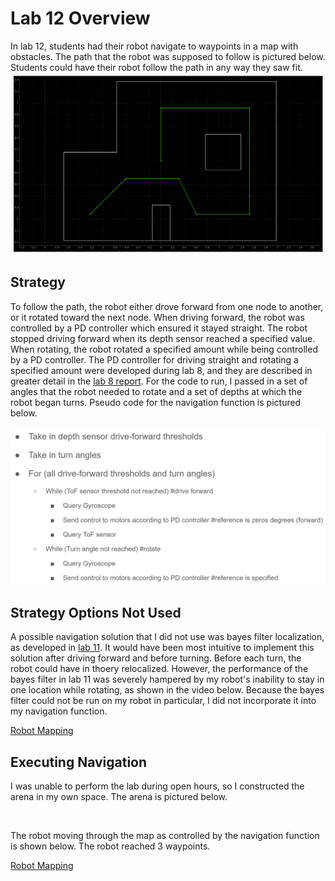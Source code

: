 # Lab 12 Overview
In lab 12, students had their robot navigate to waypoints in a map with obstacles. The path that the robot was supposed to follow is pictured below. Students could have their robot follow the path in any way they saw fit. 
<img src="map.PNG" class="img-responsive" alt="" width= 800>

## Strategy
To follow the path, the robot either drove forward from one node to another, or it rotated toward the next node. When driving forward, the robot was controlled by a PD controller which ensured it stayed straight. The robot stopped driving forward when its depth sensor reached a specified value. When rotating, the robot rotated a specified amount while being controlled by a PD controller. The PD controller for driving straight and rotating a specified amount were developed during lab 8, and they are described in greater detail in the [lab 8 report](https://gabemitchell23.github.io/gfm48FastRobots/Lab8/lab8Writeup.html). For the code to run, I passed in a set of angles that the robot needed to rotate and a set of depths at which the robot began turns. Pseudo code for the navigation function is pictured below. 

<img src="pseudo.PNG" class="img-responsive" alt="" width= 800>

## Strategy Options Not Used
A possible navigation solution that I did not use was bayes filter localization, as developed in [lab 11](https://gabemitchell23.github.io/gfm48FastRobots/Lab11/lab11Writeup.html). It would have been most intuitive to implement this solution after driving forward and before turning. Before each turn, the robot could have in thoery relocalized. However, the performance of the bayes filter in lab 11 was severely hampered by my robot's inability to stay in one location while rotating, as shown in the video below. Because the bayes filter could not be run on my robot in particular, I did not incorporate it into my navigation function. 

[Robot Mapping](https://youtube.com/shorts/OlS8EkI7f7w?feature=share)

## Executing Navigation
I was unable to perform the lab during open hours, so I constructed the arena in my own space. The arena is pictured below. 

<img src="arena_set.PNG" class="img-responsive" alt="" width= 800>

The robot moving through the map as controlled by the navigation function is shown below. The robot reached 3 waypoints. 

[Robot Mapping](https://youtube.com/shorts/OlS8EkI7f7w?feature=share)
